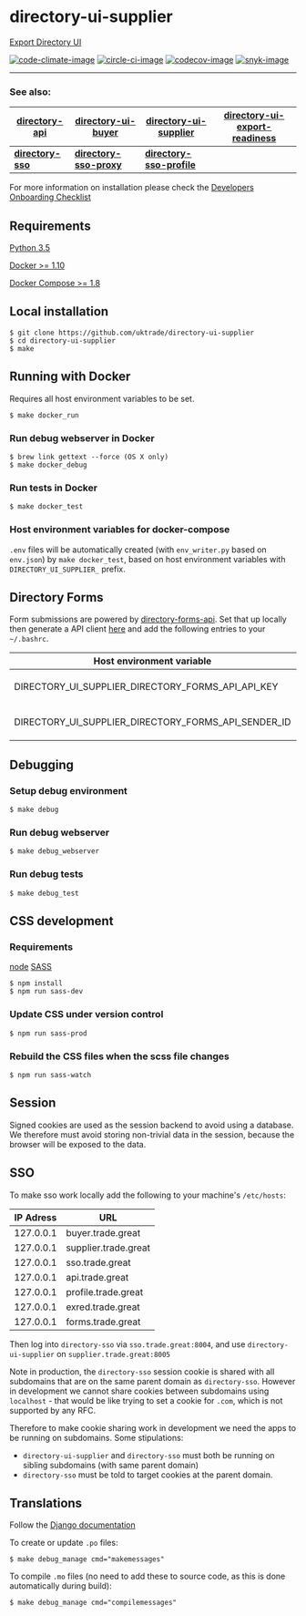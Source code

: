 # directory-ui-supplier
[Export Directory UI](https://www.directory.exportingisgreat.gov.uk/)

[![code-climate-image]][code-climate]
[![circle-ci-image]][circle-ci]
[![codecov-image]][codecov]
[![snyk-image]][snyk]

---
### See also:
| [directory-api](https://github.com/uktrade/directory-api) | [directory-ui-buyer](https://github.com/uktrade/directory-ui-buyer) | [directory-ui-supplier](https://github.com/uktrade/directory-ui-supplier) | [directory-ui-export-readiness](https://github.com/uktrade/directory-ui-export-readiness) |
| --- | --- | --- | --- |
| **[directory-sso](https://github.com/uktrade/directory-sso)** | **[directory-sso-proxy](https://github.com/uktrade/directory-sso-proxy)** | **[directory-sso-profile](https://github.com/uktrade/directory-sso-profile)** |  |

For more information on installation please check the [Developers Onboarding Checklist](https://uktrade.atlassian.net/wiki/spaces/ED/pages/32243946/Developers+onboarding+checklist)

## Requirements

[Python 3.5](https://www.python.org/downloads/release/python-350/)

[Docker >= 1.10](https://docs.docker.com/engine/installation/)

[Docker Compose >= 1.8](https://docs.docker.com/compose/install/)


## Local installation

    $ git clone https://github.com/uktrade/directory-ui-supplier
    $ cd directory-ui-supplier
    $ make

## Running with Docker
Requires all host environment variables to be set.

    $ make docker_run

### Run debug webserver in Docker

    $ brew link gettext --force (OS X only)
    $ make docker_debug

### Run tests in Docker

    $ make docker_test

### Host environment variables for docker-compose
``.env`` files will be automatically created (with ``env_writer.py`` based on ``env.json``) by ``make docker_test``, based on host environment variables with ``DIRECTORY_UI_SUPPLIER_`` prefix.

## Directory Forms

Form submissions are powered by [directory-forms-api](https://github.com/uktrade/directory-forms-api). Set that up locally then generate a API client [here](http://forms.trade.great:8011/admin/client/client/) and add the following entries to your `~/.bashrc`.

| Host environment variable                         | Notes                             |
| ------------------------------------------------- | --------------------------------- |
| DIRECTORY_UI_SUPPLIER_DIRECTORY_FORMS_API_API_KEY | Populate from client `access_key` |
| DIRECTORY_UI_SUPPLIER_DIRECTORY_FORMS_API_SENDER_ID   | Populate from client `identifier` |

## Debugging

### Setup debug environment

    $ make debug

### Run debug webserver

    $ make debug_webserver

### Run debug tests

    $ make debug_test

## CSS development

### Requirements
[node](https://nodejs.org/en/download/)
[SASS](http://sass-lang.com/)

	$ npm install
	$ npm run sass-dev

### Update CSS under version control

	$ npm run sass-prod

### Rebuild the CSS files when the scss file changes

	$ npm run sass-watch

## Session

Signed cookies are used as the session backend to avoid using a database. We therefore must avoid storing non-trivial data in the session, because the browser will be exposed to the data.


## SSO
To make sso work locally add the following to your machine's `/etc/hosts`:

| IP Adress | URL                  |
| --------  | -------------------- |
| 127.0.0.1 | buyer.trade.great    |
| 127.0.0.1 | supplier.trade.great |
| 127.0.0.1 | sso.trade.great      |
| 127.0.0.1 | api.trade.great      |
| 127.0.0.1 | profile.trade.great  |
| 127.0.0.1 | exred.trade.great    |
| 127.0.0.1 | forms.trade.great    |

Then log into `directory-sso` via `sso.trade.great:8004`, and use `directory-ui-supplier` on `supplier.trade.great:8005`

Note in production, the `directory-sso` session cookie is shared with all subdomains that are on the same parent domain as `directory-sso`. However in development we cannot share cookies between subdomains using `localhost` - that would be like trying to set a cookie for `.com`, which is not supported by any RFC.

Therefore to make cookie sharing work in development we need the apps to be running on subdomains. Some stipulations:
 - `directory-ui-supplier` and `directory-sso` must both be running on sibling subdomains (with same parent domain)
 - `directory-sso` must be told to target cookies at the parent domain.

## Translations

Follow the <a href="https://docs.djangoproject.com/en/1.9/topics/i18n/translation/#localization-how-to-create-language-files" target="_blank">Django documentation</a>

To create or update `.po` files:

	$ make debug_manage cmd="makemessages"

To compile `.mo` files (no need to add these to source code, as this is done automatically during build):

	$ make debug_manage cmd="compilemessages"


[code-climate-image]: https://codeclimate.com/github/uktrade/directory-ui-supplier/badges/issue_count.svg
[code-climate]: https://codeclimate.com/github/uktrade/directory-ui-supplier

[circle-ci-image]: https://circleci.com/gh/uktrade/directory-ui-supplier/tree/master.svg?style=svg
[circle-ci]: https://circleci.com/gh/uktrade/directory-ui-supplier/tree/master

[codecov-image]: https://codecov.io/gh/uktrade/directory-ui-supplier/branch/master/graph/badge.svg
[codecov]: https://codecov.io/gh/uktrade/directory-ui-supplier

[snyk-image]: https://snyk.io/test/github/uktrade/directory-ui-supplier/badge.svg
[snyk]: https://snyk.io/test/github/uktrade/directory-ui-supplier
